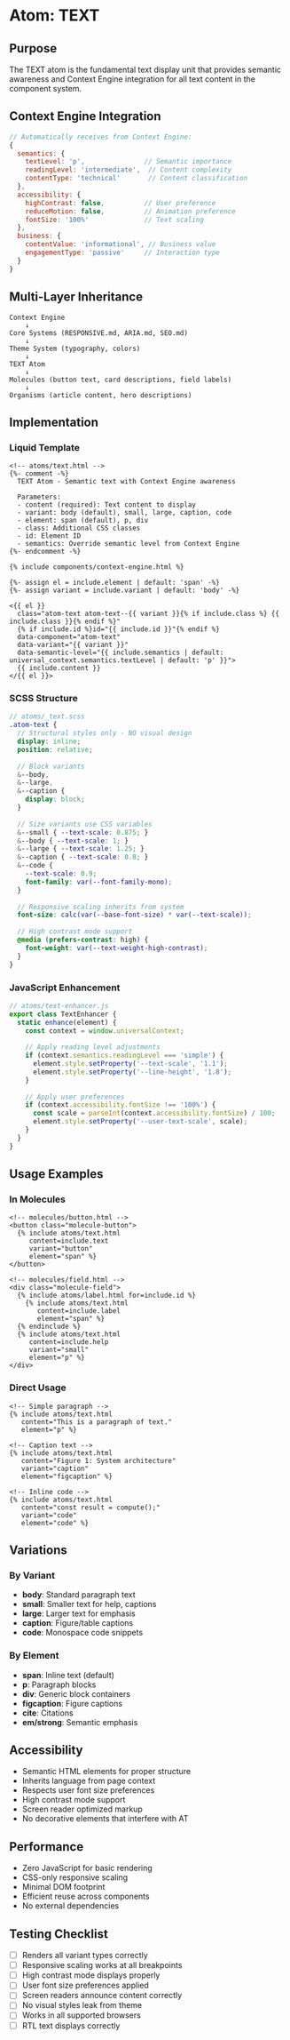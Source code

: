 # Atom: TEXT

## Purpose

The TEXT atom is the fundamental text display unit that provides semantic awareness and Context Engine integration for all text content in the component system.

## Context Engine Integration

```javascript
// Automatically receives from Context Engine:
{
  semantics: {
    textLevel: 'p',               // Semantic importance
    readingLevel: 'intermediate',  // Content complexity
    contentType: 'technical'       // Content classification
  },
  accessibility: {
    highContrast: false,          // User preference
    reduceMotion: false,          // Animation preference
    fontSize: '100%'              // Text scaling
  },
  business: {
    contentValue: 'informational', // Business value
    engagementType: 'passive'     // Interaction type
  }
}
```

## Multi-Layer Inheritance

```
Context Engine
    ↓
Core Systems (RESPONSIVE.md, ARIA.md, SEO.md)
    ↓
Theme System (typography, colors)
    ↓
TEXT Atom
    ↓
Molecules (button text, card descriptions, field labels)
    ↓
Organisms (article content, hero descriptions)
```

## Implementation

### Liquid Template

```liquid
<!-- atoms/text.html -->
{%- comment -%}
  TEXT Atom - Semantic text with Context Engine awareness
  
  Parameters:
  - content (required): Text content to display
  - variant: body (default), small, large, caption, code
  - element: span (default), p, div
  - class: Additional CSS classes
  - id: Element ID
  - semantics: Override semantic level from Context Engine
{%- endcomment -%}

{% include components/context-engine.html %}

{%- assign el = include.element | default: 'span' -%}
{%- assign variant = include.variant | default: 'body' -%}

<{{ el }} 
  class="atom-text atom-text--{{ variant }}{% if include.class %} {{ include.class }}{% endif %}"
  {% if include.id %}id="{{ include.id }}"{% endif %}
  data-component="atom-text"
  data-variant="{{ variant }}"
  data-semantic-level="{{ include.semantics | default: universal_context.semantics.textLevel | default: 'p' }}">
  {{ include.content }}
</{{ el }}>
```

### SCSS Structure

```scss
// atoms/_text.scss
.atom-text {
  // Structural styles only - NO visual design
  display: inline;
  position: relative;
  
  // Block variants
  &--body,
  &--large,
  &--caption {
    display: block;
  }
  
  // Size variants use CSS variables
  &--small { --text-scale: 0.875; }
  &--body { --text-scale: 1; }
  &--large { --text-scale: 1.25; }
  &--caption { --text-scale: 0.8; }
  &--code { 
    --text-scale: 0.9;
    font-family: var(--font-family-mono);
  }
  
  // Responsive scaling inherits from system
  font-size: calc(var(--base-font-size) * var(--text-scale));
  
  // High contrast mode support
  @media (prefers-contrast: high) {
    font-weight: var(--text-weight-high-contrast);
  }
}
```

### JavaScript Enhancement

```javascript
// atoms/text-enhancer.js
export class TextEnhancer {
  static enhance(element) {
    const context = window.universalContext;
    
    // Apply reading level adjustments
    if (context.semantics.readingLevel === 'simple') {
      element.style.setProperty('--text-scale', '1.1');
      element.style.setProperty('--line-height', '1.8');
    }
    
    // Apply user preferences
    if (context.accessibility.fontSize !== '100%') {
      const scale = parseInt(context.accessibility.fontSize) / 100;
      element.style.setProperty('--user-text-scale', scale);
    }
  }
}
```

## Usage Examples

### In Molecules

```liquid
<!-- molecules/button.html -->
<button class="molecule-button">
  {% include atoms/text.html 
     content=include.text 
     variant="button"
     element="span" %}
</button>

<!-- molecules/field.html -->
<div class="molecule-field">
  {% include atoms/label.html for=include.id %}
    {% include atoms/text.html 
       content=include.label
       element="span" %}
  {% endinclude %}
  {% include atoms/text.html 
     content=include.help
     variant="small"
     element="p" %}
</div>
```

### Direct Usage

```liquid
<!-- Simple paragraph -->
{% include atoms/text.html 
   content="This is a paragraph of text."
   element="p" %}

<!-- Caption text -->
{% include atoms/text.html 
   content="Figure 1: System architecture"
   variant="caption"
   element="figcaption" %}

<!-- Inline code -->
{% include atoms/text.html 
   content="const result = compute();"
   variant="code"
   element="code" %}
```

## Variations

### By Variant
- **body**: Standard paragraph text
- **small**: Smaller text for help, captions
- **large**: Larger text for emphasis
- **caption**: Figure/table captions
- **code**: Monospace code snippets

### By Element
- **span**: Inline text (default)
- **p**: Paragraph blocks
- **div**: Generic block containers
- **figcaption**: Figure captions
- **cite**: Citations
- **em/strong**: Semantic emphasis

## Accessibility

- Semantic HTML elements for proper structure
- Inherits language from page context
- Respects user font size preferences
- High contrast mode support
- Screen reader optimized markup
- No decorative elements that interfere with AT

## Performance

- Zero JavaScript for basic rendering
- CSS-only responsive scaling
- Minimal DOM footprint
- Efficient reuse across components
- No external dependencies

## Testing Checklist

- [ ] Renders all variant types correctly
- [ ] Responsive scaling works at all breakpoints
- [ ] High contrast mode displays properly
- [ ] User font size preferences applied
- [ ] Screen readers announce content correctly
- [ ] No visual styles leak from theme
- [ ] Works in all supported browsers
- [ ] RTL text displays correctly